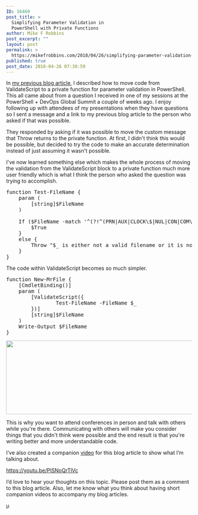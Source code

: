 ```yaml
---
ID: 16469
post_title: >
  Simplifying Parameter Validation in
  PowerShell with Private Functions
author: Mike F Robbins
post_excerpt: ""
layout: post
permalink: >
  https://mikefrobbins.com/2018/04/26/simplifying-parameter-validation-in-powershell-with-private-functions/
published: true
post_date: 2018-04-26 07:30:59
---
```

In <a href="http://mikefrobbins.com/2018/04/19/moving-parameter-validation-in-powershell-to-private-functions/" target="_blank" rel="noopener">my previous blog article</a>, I described how to move code from ValidateScript to a private function for parameter validation in PowerShell. This all came about from a question I received in one of my sessions at the PowerShell + DevOps Global Summit a couple of weeks ago. I enjoy following up with attendees of my presentations when they have questions so I sent a message and a link to my previous blog article to the person who asked if that was possible.

They responded by asking if it was possible to move the custom message that Throw returns to the private function. At first, I didn't think this would be possible, but decided to try the code to make an accurate determination instead of just assuming it wasn't possible.

I've now learned something else which makes the whole process of moving the validation from the ValidateScript block to a private function much more user friendly which is what I think the person who asked the question was trying to accomplish.
<pre class="lang:ps decode:true ">function Test-FileName {
    param (
        [string]$FileName
    )
    
    If ($FileName -match '^(?!^(PRN|AUX|CLOCK\$|NUL|CON|COM\d|LPT\d|\..*)(\..+)?$)[^\x00-\x1f\\?*:\"";|/]+$') {
        $True
    }
    else {
        Throw "$_ is either not a valid filename or it is not recommended."
    }
}</pre>
The code within ValidateScript becomes so much simpler.
<pre class="lang:ps decode:true ">function New-MrFile {
    [CmdletBinding()]
    param (
        [ValidateScript({
                Test-FileName -FileName $_
        })]
        [string]$FileName
    )
    Write-Output $FileName
}</pre>
<a href="http://mikefrobbins.com/wp-content/uploads/2018/04/improve-private-param-validation1a.jpg"><img class="alignnone size-full wp-image-16474" src="http://mikefrobbins.com/wp-content/uploads/2018/04/improve-private-param-validation1a.jpg" alt="" width="859" height="200" /></a>

This is why you want to attend conferences in person and talk with others while you're there. Communicating with others will make you consider things that you didn't think were possible and the end result is that you're writing better and more understandable code.

I’ve also created a companion <a href="https://youtu.be/PlSNoQrTlVc" target="_blank" rel="noopener">video</a> for this blog article to show what I’m talking about.

https://youtu.be/PlSNoQrTlVc

I’d love to hear your thoughts on this topic. Please post them as a comment to this blog article. Also, let me know what you think about having short companion videos to accompany my blog articles.

µ